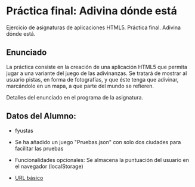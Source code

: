 # Práctica final: Adivina dónde está

Ejercicio de asignaturas de aplicaciones HTML5. Práctica final. Adivina dónde está.

## Enunciado

La práctica consiste en la creación de una aplicación HTML5 que permita jugar a una variante del juego de las adivinanzas. Se tratará de mostrar al usuario pistas, en forma de fotografías, y que éste tenga que adivinar, marcándolo en un mapa, a que parte del mundo se refieren.

Detalles del enunciado en el programa de la asignatura.

## Datos del Alumno:

* fyustas

* Se ha añadido un juego "Pruebas.json" con solo dos ciudades para facilitar las pruebas

* Funcionalidades opcionales: Se almacena la puntuación del usuario en el navegador (localStorage)

* [URL básico](dirección.enlace.aquí "título enlace aquí")
